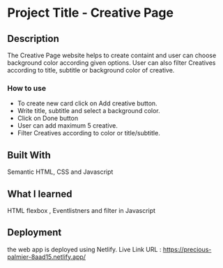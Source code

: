 # Project Title - Creative Page

## Description
  The Creative Page website helps to create containt and user can choose background color according given options.
User can also filter Creatives according to title, subtitle or background color of creative.

### How to use
- To create new card click on Add creative button.
- Write title, subtitle and select a background color.
- Click on Done button
- User can add maximum 5 creative.
- Filter Creatives according to color or title/subtitle.

## Built With
 Semantic HTML, CSS and Javascript
 
## What I learned
HTML flexbox , Eventlistners and filter in Javascript
 
## Deployment
the web app is deployed using Netlify. Live Link URL : https://precious-palmier-8aad15.netlify.app/

